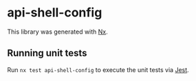 # api-shell-config

This library was generated with [Nx](https://nx.dev).

## Running unit tests

Run `nx test api-shell-config` to execute the unit tests via [Jest](https://jestjs.io).
